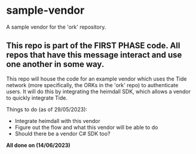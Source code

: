 # sample-vendor
A sample vendor for the 'ork' repository.

## This repo is part of the FIRST PHASE code. All repos that have this message interact and use one another in some way.

This repo will house the code for an example vendor which uses the Tide network (more specifically, the ORKs in the 'ork' repo) to authenticate users. It will do this by integrating the heimdall SDK, which allows a vendor to quickly integrate Tide.

Things to do (as of 29/05/2023):
- Integrate heimdall with this vendor
- Figure out the flow and what this vendor will be able to do
- Should there be a vendor C# SDK too?

**All done on (14/06/2023)**
